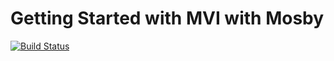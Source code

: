 # Getting Started with MVI with Mosby

[![Build Status](https://travis-ci.org/jshvarts/MosbyMVI.svg?branch=master)](https://travis-ci.org/jshvarts/MosbyMVI)

